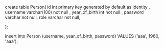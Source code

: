 create table Person(
id int primary key generated by default as identity ,
username varchar(100) not null ,
year_of_birth int not null ,
password varchar not null,
role varchar not null,

);

insert into Person (username, year_of_birth, password) VALUES ('aaa', 1960, 'aaa');